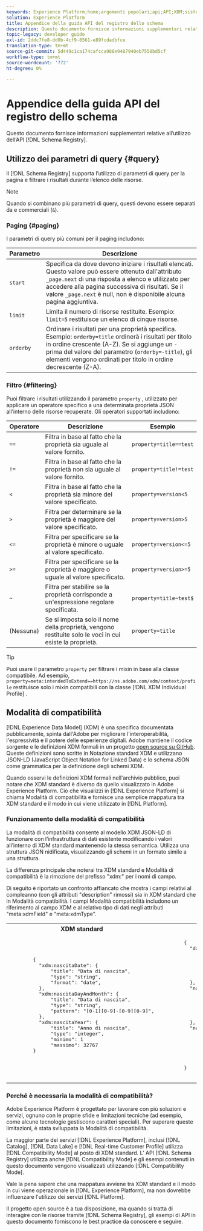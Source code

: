 ```yaml
---
keywords: Experience Platform;home;argomenti popolari;api;API;XDM;sistema XDM;modello dati esperienza;modello dati esperienza;modello dati esperienza;modello dati;modello dati;modello dati;registro schema;registro schema;compatibilità;modalità compatibilità;modalità compatibilità;tipo di campo;tipi di campo;
solution: Experience Platform
title: Appendice della guida API del registro dello schema
description: Questo documento fornisce informazioni supplementari relative all'utilizzo dell'API del Registro di sistema dello schema.
topic-legacy: developer guide
exl-id: 2ddc7fe8-dd0b-4cf9-8561-e89fcdadbfce
translation-type: tm+mt
source-git-commit: 5d449c1ca174cafcca988e9487940eb7550bd5cf
workflow-type: tm+mt
source-wordcount: '772'
ht-degree: 0%

---
```


# Appendice della guida API del registro dello schema

Questo documento fornisce informazioni supplementari relative all’utilizzo dell’API [!DNL Schema Registry].

## Utilizzo dei parametri di query {#query}

Il [!DNL Schema Registry] supporta l’utilizzo di parametri di query per la pagina e filtrare i risultati durante l’elenco delle risorse.

>[!NOTE]
>
>Quando si combinano più parametri di query, questi devono essere separati da e commerciali (`&`).

### Paging {#paging}

I parametri di query più comuni per il paging includono:

| Parametro | Descrizione |
| --- | --- |
| `start` | Specifica da dove devono iniziare i risultati elencati. Questo valore può essere ottenuto dall&#39;attributo `_page.next` di una risposta a elenco e utilizzato per accedere alla pagina successiva di risultati. Se il valore `_page.next` è null, non è disponibile alcuna pagina aggiuntiva. |
| `limit` | Limita il numero di risorse restituite. Esempio: `limit=5` restituisce un elenco di cinque risorse. |
| `orderby` | Ordinare i risultati per una proprietà specifica. Esempio: `orderby=title` ordinerà i risultati per titolo in ordine crescente (A-Z). Se si aggiunge un `-` prima del valore del parametro (`orderby=-title`), gli elementi vengono ordinati per titolo in ordine decrescente (Z-A). |

### Filtro {#filtering}

Puoi filtrare i risultati utilizzando il parametro `property` , utilizzato per applicare un operatore specifico a una determinata proprietà JSON all’interno delle risorse recuperate. Gli operatori supportati includono:

| Operatore | Descrizione | Esempio |
| --- | --- | --- |
| `==` | Filtra in base al fatto che la proprietà sia uguale al valore fornito. | `property=title==test` |
| `!=` | Filtra in base al fatto che la proprietà non sia uguale al valore fornito. | `property=title!=test` |
| `<` | Filtra in base al fatto che la proprietà sia minore del valore specificato. | `property=version<5` |
| `>` | Filtra per determinare se la proprietà è maggiore del valore specificato. | `property=version>5` |
| `<=` | Filtra per specificare se la proprietà è minore o uguale al valore specificato. | `property=version<=5` |
| `>=` | Filtra per specificare se la proprietà è maggiore o uguale al valore specificato. | `property=version>=5` |
| `~` | Filtra per stabilire se la proprietà corrisponde a un&#39;espressione regolare specificata. | `property=title~test$` |
| (Nessuna) | Se si imposta solo il nome della proprietà, vengono restituite solo le voci in cui esiste la proprietà. | `property=title` |

>[!TIP]
>
>Puoi usare il parametro `property` per filtrare i mixin in base alla classe compatibile. Ad esempio, `property=meta:intendedToExtend==https://ns.adobe.com/xdm/context/profile` restituisce solo i mixin compatibili con la classe [!DNL XDM Individual Profile] .

## Modalità di compatibilità

[!DNL Experience Data Model] (XDM) è una specifica documentata pubblicamente, spinta dall&#39;Adobe per migliorare l&#39;interoperabilità, l&#39;espressività e il potere delle esperienze digitali. Adobe mantiene il codice sorgente e le definizioni XDM formali in un progetto [open source su GitHub](https://github.com/adobe/xdm/). Queste definizioni sono scritte in Notazione standard XDM e utilizzano JSON-LD (JavaScript Object Notation for Linked Data) e lo schema JSON come grammatica per la definizione degli schemi XDM.

Quando osservi le definizioni XDM formali nell&#39;archivio pubblico, puoi notare che XDM standard è diverso da quello visualizzato in Adobe Experience Platform. Ciò che visualizzi in [!DNL Experience Platform] si chiama Modalità di compatibilità e fornisce una semplice mappatura tra XDM standard e il modo in cui viene utilizzato in [!DNL Platform].

### Funzionamento della modalità di compatibilità

La modalità di compatibilità consente al modello XDM JSON-LD di funzionare con l’infrastruttura di dati esistente modificando i valori all’interno di XDM standard mantenendo la stessa semantica. Utilizza una struttura JSON nidificata, visualizzando gli schemi in un formato simile a una struttura.

La differenza principale che noterai tra XDM standard e Modalità di compatibilità è la rimozione del prefisso &quot;xdm:&quot; per i nomi di campo.

Di seguito è riportato un confronto affiancato che mostra i campi relativi al compleanno (con gli attributi &quot;description&quot; rimossi) sia in XDM standard che in Modalità compatibilità. I campi Modalità compatibilità includono un riferimento al campo XDM e al relativo tipo di dati negli attributi &quot;meta:xdmField&quot; e &quot;meta:xdmType&quot;.

<table>
  <th>XDM standard</th>
  <th>Modalità di compatibilità</th>
  <tr>
  <td>
  <pre class="JSON language-JSON hljs">
        {
          "xdm:nascitaDate": {
              "title": "Data di nascita",
              "type": "string",
              "format": "date",
          },
          "xdm:nascitaDayAndMonth": {
              "title": "Data di nascita",
              "type": "string",
              "pattern": "[0-1][0-9]-[0-9][0-9]",
          },
          "xdm:nascitaYear": {
              "title": "Anno di nascita",
              "type": "integer",
              "minimo": 1
              "massimo": 32767
        }
  </pre>
  </td>
  <td>
  <pre class="JSON language-JSON hljs">
        {
          "data di nascita": {
              "title": "Data di nascita",
              "type": "string",
              "format": "date",
              "meta:xdmField": "xdm:nascitaDate",
              "meta:xdmType": "date"
          },
          "nascitaDayAndMonth": {
              "title": "Data di nascita",
              "type": "string",
              "pattern": "[0-1][0-9]-[0-9][0-9]",
              "meta:xdmField": "xdm:nascitaDayAndMonth",
              "meta:xdmType": "string"
          },
          "nataleYear": {
              "title": "Anno di nascita",
              "type": "integer",
              "minimo": 1
              "massimo": 32767,
              "meta:xdmField": "xdm:nascitaYear",
              "meta:xdmType": "short"
        }
      </pre>
  </td>
  </tr>
</table>

### Perché è necessaria la modalità di compatibilità?

Adobe Experience Platform è progettato per lavorare con più soluzioni e servizi, ognuno con le proprie sfide e limitazioni tecniche (ad esempio, come alcune tecnologie gestiscono caratteri speciali). Per superare queste limitazioni, è stata sviluppata la Modalità di compatibilità.

La maggior parte dei servizi [!DNL Experience Platform], inclusi [!DNL Catalog], [!DNL Data Lake] e [!DNL Real-time Customer Profile] utilizza [!DNL Compatibility Mode] al posto di XDM standard. L’ API [!DNL Schema Registry] utilizza anche [!DNL Compatibility Mode] e gli esempi contenuti in questo documento vengono visualizzati utilizzando [!DNL Compatibility Mode].

Vale la pena sapere che una mappatura avviene tra XDM standard e il modo in cui viene operazionale in [!DNL Experience Platform], ma non dovrebbe influenzare l&#39;utilizzo dei servizi [!DNL Platform].

Il progetto open source è a tua disposizione, ma quando si tratta di interagire con le risorse tramite [!DNL Schema Registry], gli esempi di API in questo documento forniscono le best practice da conoscere e seguire.
